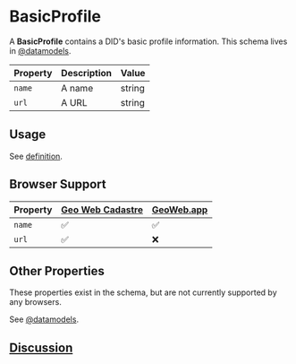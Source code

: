 # BasicProfile
A **BasicProfile** contains a DID's basic profile information. This schema lives in [@datamodels](https://github.com/ceramicstudio/datamodels).

| Property        | Description           | Value  |
| --------------- | --------------------- | ------ |
| `name` | A name | string |
| `url`          | A URL  | string |

## Usage
See [definition](../definitions/BasicProfile.md).

## Browser Support
| Property | [Geo Web Cadastre](https://github.com/Geo-Web-Project/cadastre) | [GeoWeb.app](https://geoweb.app) |
| -------- | --------------------------------------------------------------- | -------------------------------- |
| `name`   | ✅                                                              | ✅                               |
| `url`    | ✅                                                              | ❌                               |

## Other Properties
These properties exist in the schema, but are not currently supported by any browsers.

See [@datamodels](https://github.com/ceramicstudio/datamodels/tree/main/packages/identity-profile-basic).

## [Discussion](https://forum.geoweb.network/t/content-basic-profile/59)